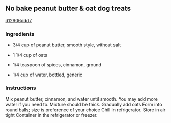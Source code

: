 ## No bake peanut butter & oat dog treats

[d12906ddd7](https://cookpad.com/us/recipes/366033-no-bake-peanut-butter-oat-dog-treats)

### Ingredients

 - 3/4 cup of peanut butter, smooth style, without salt

 - 1 1/4 cup of oats

 - 1/4 teaspoon of spices, cinnamon, ground

 - 1/4 cup of water, bottled, generic

### Instructions

Mix peanut butter, cinnamon, and water until smooth. You may add more water if you need to. Mixture should be thick. Gradually add oats Form into round balls; size is preference of your choice Chill in refrigerator. Store in air tight Container in the refrigerator or freezer.